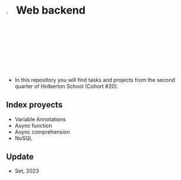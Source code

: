 # <a  href="https://www.python.org/"> <img src="https://upload.wikimedia.org/wikipedia/commons/thumb/1/1f/Python_logo_01.svg/800px-Python_logo_01.svg.png" alt="Python Language" width=4% heigth=4% ></img></a> Web backend

- In this repository you will find tasks and projects from the second quarter of Holberton School (Cohort #20).
## Index proyects
- Variable Annotations
- Async function
- Async comprehension
- NoSQL
## Update
- Set, 2023